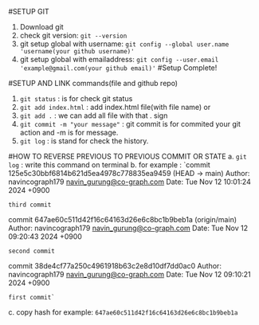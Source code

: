 #SETUP GIT
1. Download git
2. check git version: `git --version`
3. git setup global with username: `git config --global user.name 'username(your github username)'`
4. git setup global with emailaddress: `git config --user.email 'example@gmail.com(your github email)'`
#Setup Complete!

#SETUP AND LINK commands(file and github repo)
1. `git status` : is for check git status
2. `git add index.html` : add index.html file(with file name)
or
3. `git add .` : we can add all file with that . sign
4. `git commit -m "your message"` : git commit is for commited your git action and -m is for message.
5. `git log` : is stand for check the history.

#HOW TO REVERSE PREVIOUS TO PREVIOUS COMMIT OR STATE
a.  `git log` : write this command on terminal
b. for example : `commit 125e5c30bbf6814b621d5ea4978c778835ea9459 (HEAD -> main)
Author: navincograph179 <navin_gurung@co-graph.com>
Date:   Tue Nov 12 10:01:24 2024 +0900

    third commit

commit 647ae60c511d42f16c64163d26e6c8bc1b9beb1a (origin/main)
Author: navincograph179 <navin_gurung@co-graph.com>
Date:   Tue Nov 12 09:20:43 2024 +0900

    second commit

commit 38de4cf77a250c4961918b63c2e8d10df7dd0ac0
Author: navincograph179 <navin_gurung@co-graph.com>
Date:   Tue Nov 12 09:10:21 2024 +0900

    first commit`

c. copy hash for example: `647ae60c511d42f16c64163d26e6c8bc1b9beb1a`     
